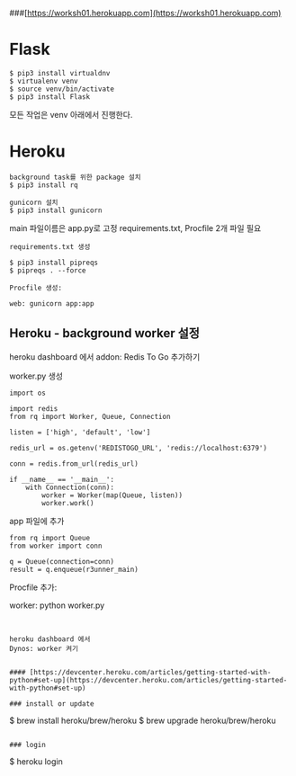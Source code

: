 ###[https://worksh01.herokuapp.com](https://worksh01.herokuapp.com)

# Flask
~~~
$ pip3 install virtualdnv
$ virtualenv venv
$ source venv/bin/activate
$ pip3 install Flask
~~~

모든 작업은 venv 아래에서 진행한다.

# Heroku

~~~
background task를 위한 package 설치
$ pip3 install rq

~~~

~~~
gunicorn 설치
$ pip3 install gunicorn
~~~

main 파일이름은 app.py로 고정
requirements.txt, Procfile 2개 파일 필요

~~~
requirements.txt 생성

$ pip3 install pipreqs
$ pipreqs . --force
~~~

~~~
Procfile 생성:

web: gunicorn app:app
~~~

## Heroku - background worker 설정

heroku dashboard 에서 
addon: Redis To Go 추가하기

worker.py 생성
~~~
import os

import redis
from rq import Worker, Queue, Connection

listen = ['high', 'default', 'low']

redis_url = os.getenv('REDISTOGO_URL', 'redis://localhost:6379')

conn = redis.from_url(redis_url)

if __name__ == '__main__':
    with Connection(conn):
        worker = Worker(map(Queue, listen))
        worker.work()
~~~

app 파일에 추가
~~~
from rq import Queue
from worker import conn

q = Queue(connection=conn)
result = q.enqueue(r3unner_main)
~~~
Procfile 추가:

worker: python worker.py
~~~


heroku dashboard 에서 
Dynos: worker 켜기


#### [https://devcenter.heroku.com/articles/getting-started-with-python#set-up](https://devcenter.heroku.com/articles/getting-started-with-python#set-up)

### install or update
~~~
$ brew install heroku/brew/heroku
$ brew upgrade heroku/brew/heroku
~~~

### login
~~~
$ heroku login
~~~

